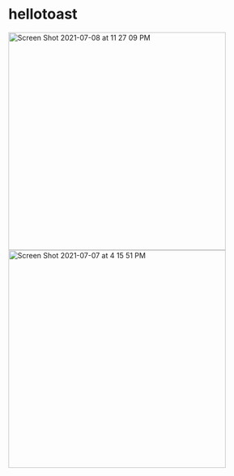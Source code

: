 # hellotoast
<img width="429" alt="Screen Shot 2021-07-08 at 11 27 09 PM" src="https://user-images.githubusercontent.com/74345861/124939392-061e9e80-e044-11eb-8506-9367068de003.png">
<img width="429" alt="Screen Shot 2021-07-07 at 4 15 51 PM" src="https://user-images.githubusercontent.com/74345861/124716098-a7233180-df3e-11eb-9337-b1a2d09b2c49.png">
